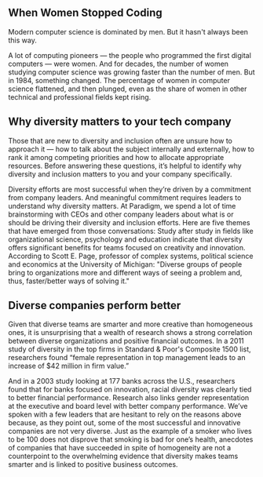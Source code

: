 
## When Women Stopped Coding

Modern computer science is dominated by men. But it hasn't always been this way.

A lot of computing pioneers — the people who programmed the first digital computers — were women. And for decades, the number of women studying computer science was growing faster than the number of men. But in 1984, something changed. The percentage of women in computer science flattened, and then plunged, even as the share of women in other technical and professional fields kept rising.

## Why diversity matters to your tech company

Those that are new to diversity and inclusion often are unsure how to approach it — how to talk about the subject internally and externally, how to rank it among competing priorities and how to allocate appropriate resources. Before answering these questions, it’s helpful to identify why diversity and inclusion matters to you and your company specifically.

Diversity efforts are most successful when they’re driven by a commitment from company leaders. And meaningful commitment requires leaders to understand why diversity matters. At Paradigm, we spend a lot of time brainstorming with CEOs and other company leaders about what is or should be driving their diversity and inclusion efforts. Here are five themes that have emerged from those conversations: Study after study in fields like organizational science, psychology and education indicate that diversity offers significant benefits for teams focused on creativity and innovation. According to Scott E. Page, professor of complex systems, political science and economics at the University of Michigan: "Diverse groups of people bring to organizations more and different ways of seeing a problem and, thus, faster/better ways of solving it."

## Diverse companies perform better

Given that diverse teams are smarter and more creative than homogeneous ones, it is unsurprising that a wealth of research shows a strong correlation between diverse organizations and positive financial outcomes. In a 2011 study of diversity in the top firms in Standard & Poor's Composite 1500 list, researchers found “female representation in top management leads to an increase of $42 million in firm value.”

And in a 2003 study looking at 177 banks across the U.S., researchers found that for banks focused on innovation, racial diversity was clearly tied to better financial performance. Research also links gender representation at the executive and board level with better company performance.
We’ve spoken with a few leaders that are hesitant to rely on the reasons above because, as they point out, some of the most successful and innovative companies are not very diverse. Just as the example of a smoker who lives to be 100 does not disprove that smoking is bad for one’s health, anecdotes of companies that have succeeded in spite of homogeneity are not a counterpoint to the overwhelming evidence that diversity makes teams smarter and is linked to positive business outcomes.
